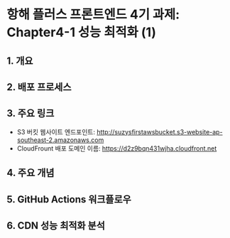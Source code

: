 # 항해 플러스 프론트엔드 4기 과제: Chapter4-1 성능 최적화 (1)

## 1. 개요

## 2. 배포 프로세스 

## 3. 주요 링크
- S3 버킷 웹사이트 엔드포인트: http://suzysfirstawsbucket.s3-website-ap-southeast-2.amazonaws.com
- CloudFrount 배포 도메인 이름: https://d2z9bqn431wjha.cloudfront.net

## 4. 주요 개념

## 5. GitHub Actions 워크플로우

## 6. CDN 성능 최적화 분석
